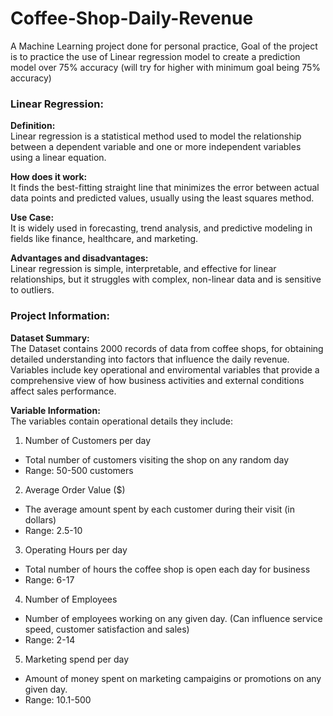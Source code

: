 # Coffee-Shop-Daily-Revenue
A Machine Learning project done for personal practice, Goal of the project is to practice the use of Linear regression model to create a prediction model over 75% accuracy (will try for higher with minimum goal being 75% accuracy)

### Linear Regression:
**Definition:**  
Linear regression is a statistical method used to model the relationship between a dependent variable and one or more independent variables using a linear equation.

**How does it work:**  
It finds the best-fitting straight line that minimizes the error between actual data points and predicted values, usually using the least squares method.

**Use Case:**  
It is widely used in forecasting, trend analysis, and predictive modeling in fields like finance, healthcare, and marketing.

**Advantages and disadvantages:**  
Linear regression is simple, interpretable, and effective for linear relationships, but it struggles with complex, non-linear data and is sensitive to outliers.

### Project Information:
**Dataset Summary:**  
The Dataset contains 2000 records of data from coffee shops, for obtaining detailed understanding into factors that influence the daily revenue. Variables include key operational and enviromental variables that provide a comprehensive view of how business activities and external conditions affect sales performance.  

**Variable Information:**  
The variables contain operational details they include:  

1. Number of Customers per day
* Total number of customers visiting the shop on any random day
* Range: 50-500 customers
2. Average Order Value ($)
* The average amount spent by each customer during their visit (in dollars)
* Range: 2.5-10
3. Operating Hours per day
* Total number of hours the coffee shop is open each day for business
* Range: 6-17
4. Number of Employees
* Number of employees working on any given day. (Can influence service speed, customer satisfaction and sales)
* Range: 2-14
5. Marketing spend per day
* Amount of money spent on marketing campaigins or promotions on any given day.
* Range: 10.1-500



